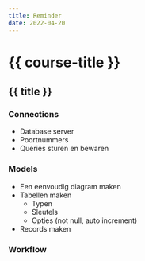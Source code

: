 ```yaml
---
title: Reminder
date: 2022-04-20
---
```


# {{ course-title }}

## {{ title }}

### Connections
* Database server
* Poortnummers
* Queries sturen en bewaren
### Models
* Een eenvoudig diagram maken
* Tabellen maken
  * Typen
  * Sleutels
  * Opties (not null, auto increment)
* Records maken
### Workflow
